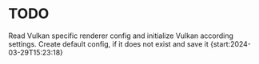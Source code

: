 # TODO

Read Vulkan specific renderer config and initialize Vulkan according settings. Create default config, if it does not exist and save it {start:2024-03-29T15:23:18}
